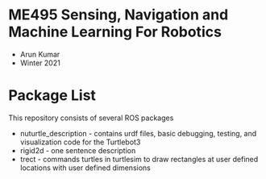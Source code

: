 # ME495 Sensing, Navigation and Machine Learning For Robotics
* Arun Kumar
* Winter 2021
# Package List
This repository consists of several ROS packages
- nuturtle_description - contains urdf files, basic debugging, testing, and visualization code for the Turtlebot3
- rigid2d - one sentence description
- trect - commands turtles in turtlesim to draw rectangles at user defined locations with user defined dimensions